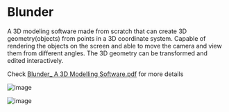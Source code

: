 # Blunder

A 3D modeling software made from scratch that can create 3D geometry(objects) from
points in a 3D coordinate system. Capable of rendering the objects on the screen and able to move
the camera and view them from different angles. The 3D geometry can be transformed and edited
interactively.

Check 
[Blunder_ A 3D Modelling Software.pdf](Blunder_%20A%203D%20Modelling%20Software.pdf) 
for more details

![image](https://user-images.githubusercontent.com/67947150/171650421-4c2c2fc1-bddf-4e38-a404-5363597f1168.png)

![image](https://user-images.githubusercontent.com/67947150/171650995-d62cad81-e26d-4660-b07c-77fd0f5d4473.png)
